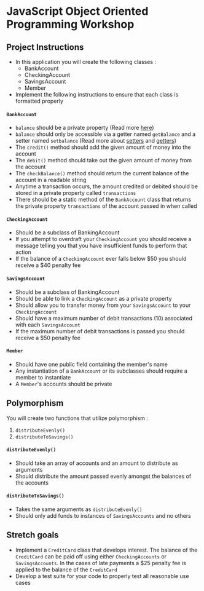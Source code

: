# JavaScript Object Oriented Programming Workshop

## Project Instructions

* In this application you will create the following classes :
  * BankAccount
  * CheckingAccount
  * SavingsAccount
  * Member
* Implement the following instructions to ensure that each class is formatted properly

#### `BankAccount`
* `balance` should be a private property (Read more [here](https://developer.mozilla.org/en-US/docs/Web/JavaScript/Reference/Classes/Private_class_fields))
* `balance` should only be accessible via a getter named `getBalance` and a setter named `setbalance` (Read more about [setters](https://developer.mozilla.org/en-US/docs/Web/JavaScript/Reference/Functions/set) and [getters](https://developer.mozilla.org/en-US/docs/Web/JavaScript/Reference/Functions/get))
* The `credit()` method should add the given amount of money into the account
* The `debit()` method should take out the given amount of money from the account
* The `checkBalance()` method should return the current balance of the account in a readable string
* Anytime a transaction occurs, the amount credited or debited should be stored in a private property called `transactions`
* There should be a static method of the `BankAccount` class that returns the private property `transactions` of the account passed in when called

#### `CheckingAccount`
* Should be a subclass of BankingAccount
* If you attempt to overdraft your `CheckingAccount` you should receive a message telling you that you have insufficient funds to perform that action
* If the balance of a `CheckingAccount` ever falls below $50 you should receive a $40 penalty fee

#### `SavingsAccount`
* Should be a subclass of BankingAccount
* Should be able to link a `CheckingAccount` as a private property
* Should allow you to transfer money from your `SavingsAccount` to your `CheckingAccount`
* Should have a maximum number of debit transactions (10) associated with each `SavingsAccount`
* If the maximum number of debit transactions is passed you should receive a $50 penalty fee

#### `Member`
* Should have one public field containing the member's name
* Any instantiation of a `BankAccount` or its subclasses should require a member to instantiate
* A `Member`'s accounts should be private

## Polymorphism

You will create two functions that utilize polymorphism :
1. `distributeEvenly()`
1. `distributeToSavings()`

#### `distributeEvenly()`
* Should take an array of accounts and an amount to distribute as arguments
* Should distribute the amount passed evenly amongst the balances of the accounts
#### `distributeToSavings()`
* Takes the same arguments as `distributeEvenly()`
* Should only add funds to instances of `SavingsAccounts` and no others

## Stretch goals
* Implement a `CreditCard` class that develops interest. The balance of the `CreditCard` can be paid off using either `CheckingAccounts` or `SavingsAccounts`. In the cases of late payments a $25 penalty fee is applied to the balance of the `CreditCard`
* Develop a test suite for your code to properly test all reasonable use cases